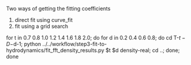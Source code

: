 Two ways of getting the fitting coefficients
1. direct fit using curve_fit
2. fit using a grid search

for t in 0.7 0.8 1.0 1.2 1.4 1.6 1.8 2.0; do 
for d in 0.2 0.4 0.6 0.8; do 
cd T-$t-D-$d-1; 
python ../../workflow/step3-fit-to-hydrodynamics/fit_fft_density_results.py $t $d density-real; 
cd ..; done; done
